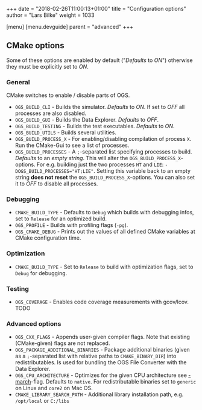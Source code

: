 +++
date = "2018-02-26T11:00:13+01:00"
title = "Configuration options"
author = "Lars Bilke"
weight = 1033

[menu]
  [menu.devguide]
    parent = "advanced"
+++

## CMake options

Some of these options are enabled by default ("*Defaults* to *ON*") otherwise they must be explicitly set to *ON*.

### General

CMake switches to enable / disable parts of OGS.

- `OGS_BUILD_CLI` - Builds the simulator. *Defaults* to *ON*. If set to *OFF* all processes are also disabled.
- `OGS_BUILD_GUI` - Builds the Data Explorer. *Defaults* to *OFF*.
- `OGS_BUILD_TESTING` - Builds the test executables. *Defaults* to *ON*.
- `OGS_BUILD_UTILS` - Builds several utilities.
- `OGS_BUILD_PROCESS_X` - For enabling/disabling compilation of process `X`.
  Run the CMake-Gui to see a list of processes.
- `OGS_BUILD_PROCESSES` - A `;`-separated list specifying processes to build. *Defaults* to an *empty string*. This will alter the `OGS_BUILD_PROCESS_X`-options. For e.g. building just the two processes `HT` and `LIE`: `-DOGS_BUILD_PROCESSES="HT;LIE"`. Setting this variable back to an empty string **does not reset** the `OGS_BUILD_PROCESS_X`-options. You can also set it to *OFF* to disable all processes.

### Debugging

- `CMAKE_BUILD_TYPE` - Defaults to `Debug` which builds with debugging infos, set to `Release` for an optimized build.
- `OGS_PROFILE` - Builds with profiling flags (`-pg`).
- `OGS_CMAKE_DEBUG` - Prints out the values of all defined CMake variables at CMake configuration time.

### Optimization

- `CMAKE_BUILD_TYPE` - Set to `Release` to build with optimization flags, set to `Debug` for debugging.

### Testing

- `OGS_COVERAGE` - Enables code coverage measurements with gcov/lcov. TODO

### Advanced options

- `OGS_CXX_FLAGS` - Appends user-given compiler flags. Note that existing (CMake-given) flags are not replaced.
- `OGS_PACKAGE_ADDITIONAL_BINARIES` - Package additional binaries (given as a `;`-separated list with relative paths to `CMAKE_BINARY_DIR`) into redistributables. Is used for bundling the OGS File Converter with the Data Explorer.
- `OGS_CPU_ARCHITECTURE` - Optimizes for the given CPU architecture see [-march](https://gcc.gnu.org/onlinedocs/gcc-4.5.3/gcc/i386-and-x86_002d64-Options.html)-flag. Defaults to `native`. For redistributable binaries set to `generic` on Linux and `core2` on Mac OS.
- `CMAKE_LIBRARY_SEARCH_PATH` - Additional library installation path, e.g. `/opt/local` or `C:/libs`

